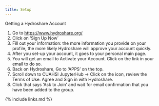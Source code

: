 ```yaml
---
title: Setup
---
```

Getting a Hydroshare Account
1. Go to  https://www.hydroshare.org/
2. Click on ‘Sign Up Now’
3. Fill out your information: the more information you provide on your profile, the more likely Hydroshare will approve your account quickly.
4. After you set-up your account, it goes to your personal main page.
5. You will get an email to Activate your Account. Click on the link in your email to do so.
6. Back on Hydroshare, Go to ‘APPS’ on the top.
7. Scroll down to CUAHSI JupyterHub → Click on the icon, review the Terms of Use. Agree and Sign in with Hydroshare.  
8. Click that says ‘Ask to Join’ and wait for email confirmation that you have been added to the group. 


{% include links.md %}
